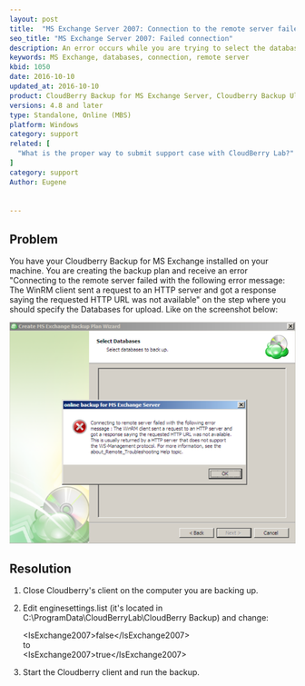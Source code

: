 ```yaml
---
layout: post
title:  "MS Exchange Server 2007: Connection to the remote server failed"
seo_title: "MS Exchange Server 2007: Failed connection"
description: An error occurs while you are trying to select the databases for backup
keywords: MS Exchange, databases, connection, remote server
kbid: 1050
date: 2016-10-10
updated_at: 2016-10-10
product: CloudBerry Backup for MS Exchange Server, Cloudberry Backup Ultimate
versions: 4.8 and later
type: Standalone, Online (MBS)
platform: Windows
category: support
related: [
  "What is the proper way to submit support case with CloudBerry Lab?"
]
category: support
Author: Eugene


---
```

## Problem

You have your Cloudberry Backup for MS Exchange installed on your machine. You are creating the backup plan and receive an error "Connecting to the remote server failed with the following error message: The WinRM client sent a request to an HTTP server and got a response saying the requested HTTP URL was not available" on the step where you should specify the Databases for upload. Like on the screenshot below:

![The connection to remote server failed](/images/ms_exchange_error.png)

## Resolution

1. Close Cloudberry's client on the computer you are backing up.
2. Edit enginesettings.list (it's located in C:\ProgramData\CloudBerryLab\CloudBerry Backup\) and change:

    &lt;IsExchange2007&gt;false&lt;/IsExchange2007&gt;<br/>to<br/>&lt;IsExchange2007&gt;true&lt;/IsExchange2007&gt;

3. Start the Cloudberry client and run the backup.
